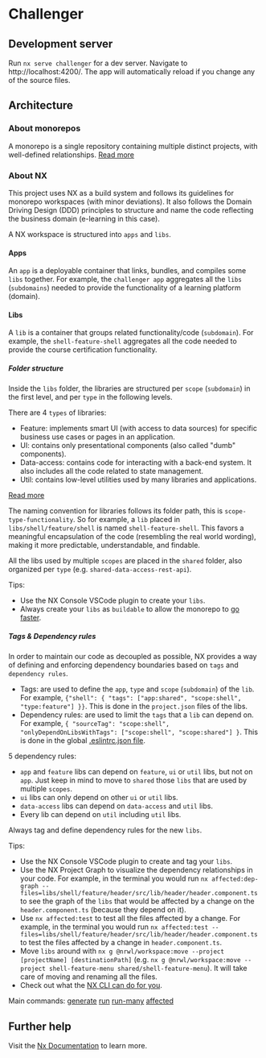 # Challenger

## Development server

Run `nx serve challenger` for a dev server. Navigate to http://localhost:4200/. The app will automatically reload if you change any of the source files.

## Architecture

### About monorepos

A monorepo is a single repository containing multiple distinct projects, with well-defined relationships. [Read more](https://monorepo.tools)

### About NX

This project uses NX as a build system and follows its guidelines for monorepo workspaces (with minor deviations). It also follows the Domain Driving Design (DDD) principles to structure and name the code reflecting the business domain (e-learning in this case).

A NX workspace is structured into `apps` and `libs`.

#### Apps

An `app` is a deployable container that links, bundles, and compiles some `libs` together. For example, the `challenger app` aggregates all the `libs` (`subdomains`) needed to provide the functionality of a learning platform (domain).

#### Libs

A `lib` is a container that groups related functionality/code (`subdomain`). For example, the `shell-feature-shell` aggregates all the code needed to provide the course certification functionality.

##### Folder structure

Inside the `libs` folder, the libraries are structured per `scope` (`subdomain`) in the first level, and per `type` in the following levels.

There are 4 `types` of libraries:

* Feature: implements smart UI (with access to data sources) for specific business use cases or pages in an application.
* UI: contains only presentational components (also called "dumb" components).
* Data-access: contains code for interacting with a back-end system. It also includes all the code related to state management.
* Util: contains low-level utilities used by many libraries and applications.

[Read more](https://nx.dev/structure/library-types)

The naming convention for libraries follows its folder path, this is `scope-type-functionality`. So for example, a `lib` placed in `libs/shell/feature/shell` is named `shell-feature-shell`. This favors a meaningful encapsulation of the code (resembling the real world wording), making it more predictable, understandable, and findable.

All the libs used by multiple `scopes` are placed in the `shared` folder, also organized per `type` (e.g. `shared-data-access-rest-api`).

Tips:

* Use the NX Console VSCode plugin to create your `libs`.
* Always create your `libs` as `buildable` to allow the monorepo to [go faster](https://nx.dev/ci/incremental-builds).

##### Tags & Dependency rules

In order to maintain our code as decoupled as possible, NX provides a way of defining and enforcing dependency boundaries based on `tags` and `dependency rules`.

* Tags: are used to define the `app`, `type` and `scope` (`subdomain`) of the `lib`. For example, `{"shell": { "tags": ["app:shared", "scope:shell", "type:feature"] }}`. This is done in the `project.json` files of the libs.
* Dependency rules: are used to limit the `tags` that a `lib` can depend on. For example, `{ "sourceTag": "scope:shell", "onlyDependOnLibsWithTags": ["scope:shell", "scope:shared"] }`. This is done in the global [.eslintrc.json file](./.eslintrc.json).

5 dependency rules:

* `app` and `feature` libs can depend on `feature`, `ui` or `util` libs, but not on `app`. Just keep in mind to move to `shared` those `libs` that are used by multiple `scopes`.
* `ui` libs can only depend on other `ui` or `util` libs.
* `data-access` libs can depend on `data-access` and `util` libs. 
* Every lib can depend on `util` including `util` libs.

Always tag and define dependency rules for the new `libs`.

Tips:

* Use the NX Console VSCode plugin to create and tag your `libs`.
* Use the NX Project Graph to visualize the dependency relationships in your code. For example, in the terminal you would run `nx affected:dep-graph --files=libs/shell/feature/header/src/lib/header/header.component.ts` to see the graph of the `libs` that would be affected by a change on the `header.component.ts` (because they depend on it).
* Use `nx affected:test` to test all the files affected by a change. For example, in the terminal you would run `nx affected:test --files=libs/shell/feature/header/src/lib/header/header.component.ts` to test the files affected by a change in `header.component.ts`.
* Move `libs` around with `nx g @nrwl/workspace:move --project [projectName] [destinationPath]` (e.g. `nx g @nrwl/workspace:move --project shell-feature-menu shared/shell-feature-menu`). It will take care of moving and renaming all the files.
* Check out what the [NX CLI can do for you](https://nx.dev/using-nx/nx-cli).

Main commands:
[generate](https://nx.dev/cli/generate) 
[run](https://nx.dev/cli/run)
[run-many](https://nx.dev/cli/run-many)
[affected](https://nx.dev/cli/affected)

## Further help

Visit the [Nx Documentation](https://nx.dev) to learn more.
